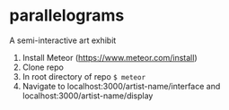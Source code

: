 # parallelograms
A semi-interactive art exhibit

1. Install Meteor (https://www.meteor.com/install)
2. Clone repo
3. In root directory of repo ```$ meteor```
4. Navigate to localhost:3000/artist-name/interface and localhost:3000/artist-name/display
